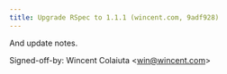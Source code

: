 ```yaml
---
title: Upgrade RSpec to 1.1.1 (wincent.com, 9adf928)
---
```


And update notes.

Signed-off-by: Wincent Colaiuta &lt;win@wincent.com&gt;
